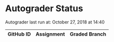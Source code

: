 # Autograder Status
Autograder last run at: October 27, 2018 at 14:40

| GitHub ID | Assignment | Graded Branch |
|-----------|------------|---------------|
